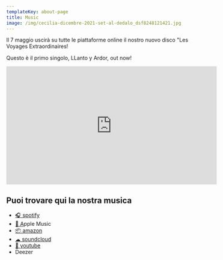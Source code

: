 ```yaml
---
templateKey: about-page
title: Music
image: /img/cecilia-dicembre-2021-set-al-dedalo_dsf8248121421.jpg
---
```

Il 7 maggio uscirà su tutte le piattaforme online il nostro nuovo disco "Les Voyages Extraordinaires!

Questo è il primo singolo, LLanto y Ardor, out now!







<iframe width="560" height="315" src="https://www.youtube.com/embed/jsoUPswigZU" title="YouTube video player" frameborder="0" allow="accelerometer; autoplay; clipboard-write; encrypted-media; gyroscope; picture-in-picture" allowfullscreen></iframe>

## Puoi trovare qui la nostra musica

* [🎧 spotify](https://open.spotify.com/artist/6mcX0m1Z1qxuzF6IUhrOvu)
* [🍎 A](https://itunes.apple.com/it/album/alma-desnuda/1222637874)pple Music
* [📦 amazon](https://www.amazon.it/Alma-Desnuda-Dona-Flor/dp/B01N3SHOLV)
* [☁ soundcloud](https://soundcloud.com/donaflormusic)
* [📼 youtube](https://www.youtube.com/channel/UCnXYjBt-BaLp4V72kfv-g8w)
* Deezer